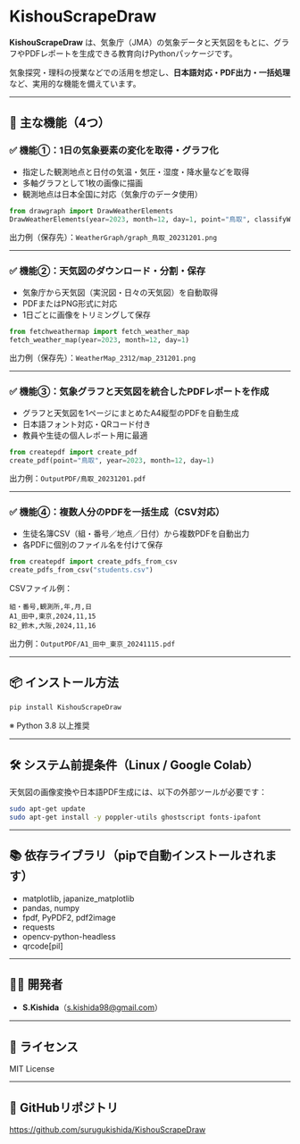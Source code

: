 # KishouScrapeDraw

**KishouScrapeDraw** は、気象庁（JMA）の気象データと天気図をもとに、グラフやPDFレポートを生成できる教育向けPythonパッケージです。

気象探究・理科の授業などでの活用を想定し、**日本語対応・PDF出力・一括処理**など、実用的な機能を備えています。

---

## 🚀 主な機能（4つ）

### ✅ 機能①：1日の気象要素の変化を取得・グラフ化

- 指定した観測地点と日付の気温・気圧・湿度・降水量などを取得
- 多軸グラフとして1枚の画像に描画
- 観測地点は日本全国に対応（気象庁のデータ使用）

```python
from drawgraph import DrawWeatherElements
DrawWeatherElements(year=2023, month=12, day=1, point="鳥取", classifyWeatherData=True)
```

出力例（保存先）：`WeatherGraph/graph_鳥取_20231201.png`

---

### ✅ 機能②：天気図のダウンロード・分割・保存

- 気象庁から天気図（実況図・日々の天気図）を自動取得
- PDFまたはPNG形式に対応
- 1日ごとに画像をトリミングして保存

```python
from fetchweathermap import fetch_weather_map
fetch_weather_map(year=2023, month=12, day=1)
```

出力例（保存先）：`WeatherMap_2312/map_231201.png`

---

### ✅ 機能③：気象グラフと天気図を統合したPDFレポートを作成

- グラフと天気図を1ページにまとめたA4縦型のPDFを自動生成
- 日本語フォント対応・QRコード付き
- 教員や生徒の個人レポート用に最適

```python
from createpdf import create_pdf
create_pdf(point="鳥取", year=2023, month=12, day=1)
```

出力例：`OutputPDF/鳥取_20231201.pdf`

---

### ✅ 機能④：複数人分のPDFを一括生成（CSV対応）

- 生徒名簿CSV（組・番号／地点／日付）から複数PDFを自動出力
- 各PDFに個別のファイル名を付けて保存

```python
from createpdf import create_pdfs_from_csv
create_pdfs_from_csv("students.csv")
```

CSVファイル例：

```
組・番号,観測所,年,月,日
A1_田中,東京,2024,11,15
B2_鈴木,大阪,2024,11,16
```

出力例：`OutputPDF/A1_田中_東京_20241115.pdf`

---

## 📦 インストール方法

```bash
pip install KishouScrapeDraw
```

※ Python 3.8 以上推奨

---

## 🛠 システム前提条件（Linux / Google Colab）

天気図の画像変換や日本語PDF生成には、以下の外部ツールが必要です：

```bash
sudo apt-get update
sudo apt-get install -y poppler-utils ghostscript fonts-ipafont
```

---

## 📚 依存ライブラリ（pipで自動インストールされます）

- matplotlib, japanize_matplotlib
- pandas, numpy
- fpdf, PyPDF2, pdf2image
- requests
- opencv-python-headless
- qrcode[pil]

---

## 🧑‍🏫 開発者

- **S.Kishida**（<s.kishida98@gmail.com>）

---

## 📄 ライセンス

MIT License

---

## 🔗 GitHubリポジトリ

https://github.com/surugukishida/KishouScrapeDraw
